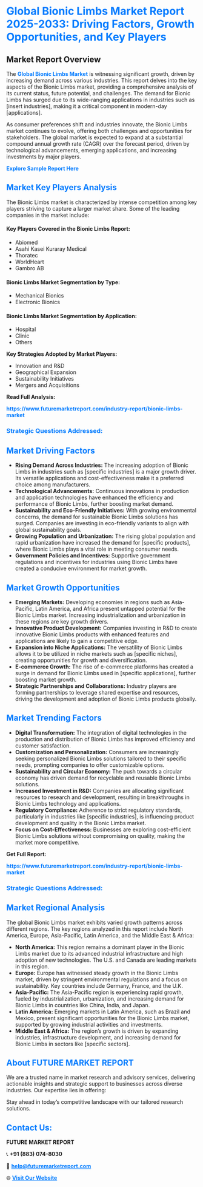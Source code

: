 <h1 style="color: #007BFF;">Global Bionic Limbs Market Report 2025-2033: Driving Factors, Growth Opportunities, and Key Players</h1>

<section id="overview">
<h2>Market Report Overview</h2>
<p>The <a href="https://www.futuremarketreport.com/industry-report/bionic-limbs-market" style="color: #007BFF; text-decoration: none;"><strong>Global Bionic Limbs Market</strong></a> is witnessing significant growth, driven by increasing demand across various industries. This report delves into the key aspects of the Bionic Limbs market, providing a comprehensive analysis of its current status, future potential, and challenges. The demand for Bionic Limbs has surged due to its wide-ranging applications in industries such as [insert industries], making it a critical component in modern-day [applications].</p>
<p>As consumer preferences shift and industries innovate, the Bionic Limbs market continues to evolve, offering both challenges and opportunities for stakeholders. The global market is expected to expand at a substantial compound annual growth rate (CAGR) over the forecast period, driven by technological advancements, emerging applications, and increasing investments by major players.</p>
</section>

<section id="overview">
<p><a href="https://www.futuremarketreport.com/request-sample/reportId=36091" style="color: #007BFF; text-decoration: none;"><strong>Explore Sample Report Here</strong></a></p>
</section>

<section id="key-players">
<h2 style="color: #007BFF;">Market Key Players Analysis</h2>
<p>The Bionic Limbs market is characterized by intense competition among key players striving to capture a larger market share. Some of the leading companies in the market include:</p>
<h4>Key Players Covered in the Bionic Limbs Report:</h4>
<ul><li>Abiomed</li><li>Asahi Kasei Kuraray Medical</li><li>Thoratec</li><li>WorldHeart</li><li>Gambro AB</li></ul>
<h4>Bionic Limbs Market Segmentation by Type:</h4>
<ul><li>Mechanical Bionics</li><li>Electronic Bionics</li></ul>

<h4>Bionic Limbs Market Segmentation by Application:</h4>
<ul><li>Hospital</li><li>Clinic</li><li>Others</li></ul>
<p><strong>Key Strategies Adopted by Market Players:</strong></p>
<ul>
<li>Innovation and R&D</li>
<li>Geographical Expansion</li>
<li>Sustainability Initiatives</li>
<li>Mergers and Acquisitions</li>
</ul>
</section>

<section>
<p><strong>Read Full Analysis: </strong></p><a href="https://www.futuremarketreport.com/industry-report/bionic-limbs-market" style="color: #007BFF; text-decoration: none;"><strong>https://www.futuremarketreport.com/industry-report/bionic-limbs-market</strong></a>
<h3 style="color: #007BFF;">Strategic Questions Addressed:</h3>
</section>

<section id="driving-factors">
<h2 style="color: #007BFF;">Market Driving Factors</h2>
<ul>
<li><strong>Rising Demand Across Industries:</strong> The increasing adoption of Bionic Limbs in industries such as [specific industries] is a major growth driver. Its versatile applications and cost-effectiveness make it a preferred choice among manufacturers.</li>
<li><strong>Technological Advancements:</strong> Continuous innovations in production and application technologies have enhanced the efficiency and performance of Bionic Limbs, further boosting market demand.</li>
<li><strong>Sustainability and Eco-Friendly Initiatives:</strong> With growing environmental concerns, the demand for sustainable Bionic Limbs solutions has surged. Companies are investing in eco-friendly variants to align with global sustainability goals.</li>
<li><strong>Growing Population and Urbanization:</strong> The rising global population and rapid urbanization have increased the demand for [specific products], where Bionic Limbs plays a vital role in meeting consumer needs.</li>
<li><strong>Government Policies and Incentives:</strong> Supportive government regulations and incentives for industries using Bionic Limbs have created a conducive environment for market growth.</li>
</ul>
</section>

<section id="growth-opportunities">
<h2 style="color: #007BFF;">Market Growth Opportunities</h2>
<ul>
<li><strong>Emerging Markets:</strong> Developing economies in regions such as Asia-Pacific, Latin America, and Africa present untapped potential for the Bionic Limbs market. Increasing industrialization and urbanization in these regions are key growth drivers.</li>
<li><strong>Innovative Product Development:</strong> Companies investing in R&D to create innovative Bionic Limbs products with enhanced features and applications are likely to gain a competitive edge.</li>
<li><strong>Expansion into Niche Applications:</strong> The versatility of Bionic Limbs allows it to be utilized in niche markets such as [specific niches], creating opportunities for growth and diversification.</li>
<li><strong>E-commerce Growth:</strong> The rise of e-commerce platforms has created a surge in demand for Bionic Limbs used in [specific applications], further boosting market growth.</li>
<li><strong>Strategic Partnerships and Collaborations:</strong> Industry players are forming partnerships to leverage shared expertise and resources, driving the development and adoption of Bionic Limbs products globally.</li>
</ul>
</section>

<section id="trending-factors">
<h2 style="color: #007BFF;">Market Trending Factors</h2>
<ul>
<li><strong>Digital Transformation:</strong> The integration of digital technologies in the production and distribution of Bionic Limbs has improved efficiency and customer satisfaction.</li>
<li><strong>Customization and Personalization:</strong> Consumers are increasingly seeking personalized Bionic Limbs solutions tailored to their specific needs, prompting companies to offer customizable options.</li>
<li><strong>Sustainability and Circular Economy:</strong> The push towards a circular economy has driven demand for recyclable and reusable Bionic Limbs solutions.</li>
<li><strong>Increased Investment in R&D:</strong> Companies are allocating significant resources to research and development, resulting in breakthroughs in Bionic Limbs technology and applications.</li>
<li><strong>Regulatory Compliance:</strong> Adherence to strict regulatory standards, particularly in industries like [specific industries], is influencing product development and quality in the Bionic Limbs market.</li>
<li><strong>Focus on Cost-Effectiveness:</strong> Businesses are exploring cost-efficient Bionic Limbs solutions without compromising on quality, making the market more competitive.</li>
</ul>
</section>

<section>
<p><strong>Get Full Report: </strong></p><a href="https://www.futuremarketreport.com/industry-report/bionic-limbs-market" style="color: #007BFF; text-decoration: none;"><strong>https://www.futuremarketreport.com/industry-report/bionic-limbs-market</strong></a>
<h3 style="color: #007BFF;">Strategic Questions Addressed:</h3>
</section>


<section id="regional-analysis">
<h2 style="color: #007BFF;">Market Regional Analysis</h2>
<p>The global Bionic Limbs market exhibits varied growth patterns across different regions. The key regions analyzed in this report include North America, Europe, Asia-Pacific, Latin America, and the Middle East & Africa:</p>
<ul>
<li><strong>North America:</strong> This region remains a dominant player in the Bionic Limbs market due to its advanced industrial infrastructure and high adoption of new technologies. The U.S. and Canada are leading markets in this region.</li>
<li><strong>Europe:</strong> Europe has witnessed steady growth in the Bionic Limbs market, driven by stringent environmental regulations and a focus on sustainability. Key countries include Germany, France, and the U.K.</li>
<li><strong>Asia-Pacific:</strong> The Asia-Pacific region is experiencing rapid growth, fueled by industrialization, urbanization, and increasing demand for Bionic Limbs in countries like China, India, and Japan.</li>
<li><strong>Latin America:</strong> Emerging markets in Latin America, such as Brazil and Mexico, present significant opportunities for the Bionic Limbs market, supported by growing industrial activities and investments.</li>
<li><strong>Middle East & Africa:</strong> The region’s growth is driven by expanding industries, infrastructure development, and increasing demand for Bionic Limbs in sectors like [specific sectors].</li>
</ul>
</section>

<footer>
<h2 style="color: #007BFF;">About FUTURE MARKET REPORT</h2>
<p>We are a trusted name in market research and advisory services, delivering actionable insights and strategic support to businesses across diverse industries. Our expertise lies in offering:</p>

<p>Stay ahead in today’s competitive landscape with our tailored research solutions.</p>

<h2 style="color: #007BFF;">Contact Us:</h2>
<p><strong>FUTURE MARKET REPORT</strong></p>
<p>📞 <strong>+91 (883) 074-8030</strong></p>
<p>📧 <strong><a href="mailto:help@futuremarketreport.com" style="color: #007BFF;">help@futuremarketreport.com</a></strong></p>
<p>🌐 <strong><a href="https://www.futuremarketreport.com/" style="color: #007BFF;">Visit Our Website</a></strong></p>
</footer>
